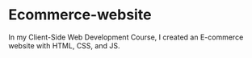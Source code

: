 # Ecommerce-website
In my Client-Side Web Development Course, I created an E-commerce website with HTML, CSS, and JS.

